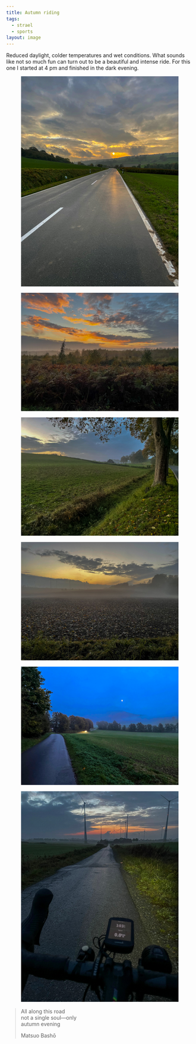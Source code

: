 ```yaml
---
title: Autumn riding
tags:
  - strael
  - sports
layout: image
---
```


Reduced daylight, colder temperatures and wet conditions. What sounds like not so much fun can turn out to be a beautiful and intense ride. For this one I started at 4 pm and finished in the dark evening.

<figure>
<img src="/img/strael/IMG_4806.jpg" alt="A wet road surrounded by green hills pointing into the evening sunset with dramatic skies.">
</figure>
<figure>
<img src="/img/strael/IMG_4808.jpg" alt="Intense blue, orange and green in a pattern-like picture of the skies and the forrest.">
</figure>
<figure >
<img src="/img/strael/IMG_4815.jpg" alt="A green meadow with a hut in the evening mist.">
</figure>
<figure>
<img src="/img/strael/IMG_4820.jpg" alt="A field in the dense evening mist.">
</figure>
<figure>
<img src="/img/strael/IMG_4824.jpg" alt="An intense dark blue evening sky with a small street and a car with lights on surrounded by green fields.">
</figure>
<figure>
<img src="/img/strael/IMG_4826.jpg" alt="A picture with the drop handlebars pointing down a small and dark road, surrounded by wind turbines. The road leads into the final of an orange sunset with intense clouds.">
</figure>

> All along this road<br>
> not a single soul—only<br>
> autumn evening</br>
>
> <footer>Matsuo Bashō</footer>
